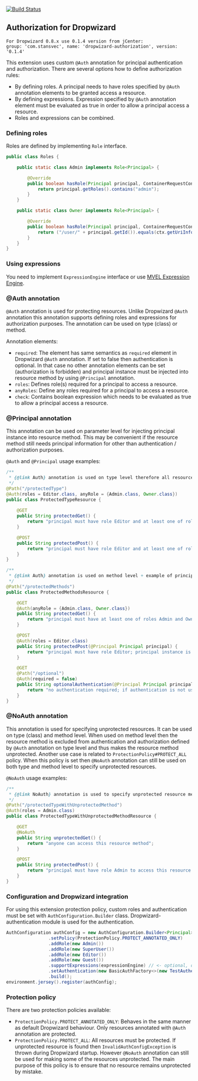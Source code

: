 [![Build Status](https://travis-ci.org/StanSvec/dropwizard-authorization.svg?branch=master)](https://travis-ci.org/StanSvec/dropwizard-authorization)

## Authorization for Dropwizard

```
For Dropwizard 0.8.x use 0.1.4 version from jCenter:
group: 'com.stansvec', name: 'dropwizard-authorization', version: '0.1.4'
```

This extension uses custom `@Auth` annotation for principal authentication and authorization. There are several options how to define authorization rules:
* By defining roles. A principal needs to have roles specified by `@Auth` annotation elements to be granted access a resource.
* By defining expressions. Expression specified by `@Auth` annotation element must be evaluated as true in order to allow a principal access a resource.
* Roles and expressions can be combined.

### Defining roles
Roles are defined by implementing `Role` interface.
```java
public class Roles {

    public static class Admin implements Role<Principal> {

        @Override
        public boolean hasRole(Principal principal, ContainerRequestContext ctx) {
            return principal.getRoles().contains("admin");
        }
    }

    public static class Owner implements Role<Principal> {

        @Override
        public boolean hasRole(Principal principal, ContainerRequestContext ctx) {
            return ("/user/" + principal.getId()).equals(ctx.getUriInfo().getRequestUri().getPath());
        }
    }
}
```

### Using expressions
You need to implement `ExpressionEngine` interface or use [MVEL Expression Engine](https://github.com/StanSvec/dropwizard-authorization-mvel).

### @Auth annotation
`@Auth` annotation is used for protecting resources. Unlike Dropwizard `@Auth` annotation this annotation supports defining roles and expressions for authorization purposes. The annotation can be used on type (class) or method.

Annotation elements:
* `required`: The element has same semantics as `required` element in Dropwizard `@Auth` annotation. If set to false then authentication is optional. In that case no other annotation elements can be set (authorization is forbidden) and principal instance must be injected into resource method by using `@Principal` annotation.
* `roles`: Defines role(s) required for a principal to access a resource.
* `anyRoles`: Define any roles required for a principal to access a resource.
* `check`: Contains boolean expression which needs to be evaluated as true to allow a principal access a resource.

### @Principal annotation
This annotation can be used on parameter level for injecting principal instance into resource method. This may be convenient if the resource method still needs principal information for other than authentication / authorization purposes.

`@Auth` and `@Principal` usage examples:

```java
/**
 * {@link Auth} annotation is used on type level therefore all resource methods defined in the class are protected.
 */
@Path("/protectedType")
@Auth(roles = Editor.class, anyRole = {Admin.class, Owner.class})
public class ProtectedTypeResource {
    
    @GET
    public String protectedGet() {
        return "principal must have role Editor and at least one of roles Admin and Owner";
    }

    @POST
    public String protectedPost() {
        return "principal must have role Editor and at least one of roles Admin and Owner";
    }
}
```
```java
/**
 * {@link Auth} annotation is used on method level + example of principal injection.
 */
@Path("/protectedMethods")
public class ProtectedMethodsResource {

    @GET
    @Auth(anyRole = {Admin.class, Owner.class})
    public String protectedGet() {
        return "principal must have at least one of roles Admin and Owner";
    }

    @POST
    @Auth(roles = Editor.class)
    public String protectedPost(@Principal Principal principal) {
        return "principal must have role Editor; principal instance is injected into this method";
    }

    @GET
    @Path("/optional")
    @Auth(required = false)
    public String optionalAuthentication(@Principal Principal principal) {
        return "no authentication required; if authentication is not used then principal instance is null";
    }
}
```

### @NoAuth annotation
This annotation is used for specifying unprotected resources. It can be used on type (class) and method level. When used on method level then the resource method is excluded from authentication and authorization defined by `@Auth` annotation on type level and thus makes the resource method unprotected. Another use case is related to `ProtectionPolicy#PROTECT_ALL` policy. When this policy is set then `@NoAuth` annotation can still be used on both type and method level to specify unprotected resources.

`@NoAuth` usage examples:
```java
/**
 * {@link NoAuth} annotation is used to specify unprotected resource method.
 */
@Path("/protectedTypeWithUnprotectedMethod")
@Auth(roles = Admin.class)
public class ProtectedTypeWithUnprotectedMethodResource {

    @GET
    @NoAuth
    public String unprotectedGet() {
        return "anyone can access this resource method";
    }

    @POST
    public String protectedPost() {
        return "principal must have role Admin to access this resource method";
    }
}
```

### Configuration and Dropwizard integration
For using this extension protection policy, custom roles and authentication must be set with `AuthConfiguration.Builder` class. Dropwizard-authentication module is used for the authentication.
```java
AuthConfiguration authConfig = new AuthConfiguration.Builder<Principal>()
                .setPolicy(ProtectionPolicy.PROTECT_ANNOTATED_ONLY)
                .addRole(new Admin())
                .addRole(new SuperUser())
                .addRole(new Editor())
                .addRole(new Guest())
                .supportExpressions(expressionEngine) // <- optional, only if you want to use expressions in @Auth#check()
                .setAuthentication(new BasicAuthFactory<>(new TestAuthenticator(), "realm", Principal.class))
                .build();
environment.jersey().register(authConfig);
```
### Protection policy
There are two protection policies available:
* `ProtectionPolicy.PROTECT_ANNOTATED_ONLY`: Behaves in the same manner as default Dropwizard behaviour. Only resources annotated with `@Auth` annotation are protected.
* `ProtectionPolicy.PROTECT_ALL`: All resources must be protected. If unprotected resource is found then `InvalidAuthConfigException` is thrown during Dropwizard startup. However `@NoAuth` annotation can still be used for making some of the resources unprotected. The main purpose of this policy is to ensure that no resource remains unprotected by mistake.